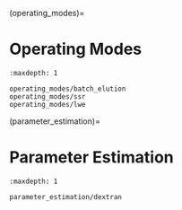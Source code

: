 (operating_modes)=
# Operating Modes

```{toctree}
:maxdepth: 1

operating_modes/batch_elution
operating_modes/ssr
operating_modes/lwe
```

(parameter_estimation)=
# Parameter Estimation

```{toctree}
:maxdepth: 1

parameter_estimation/dextran
```

